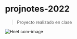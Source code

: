 # projnotes-2022

>Proyecto realizado en clase

![Hnet com-image](https://user-images.githubusercontent.com/42922067/170556423-85d3e0a6-54be-4c56-bee5-273f4367e54e.gif)
